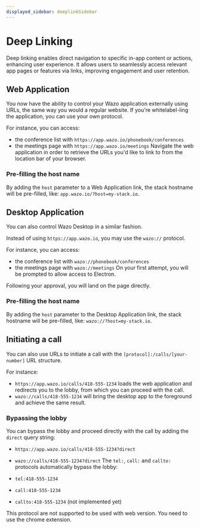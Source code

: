 ```yaml
---
displayed_sidebar: deeplinkSidebar
---
```


# Deep Linking

Deep linking enables direct navigation to specific in-app content or actions, enhancing user experience. It allows users to seamlessly access relevant app pages or features via links, improving engagement and user retention.

## Web Application

You now have the ability to control your Wazo application externally using URLs, the same way you would a regular website. If you're whitelabel-ling the application, you can use your own protocol.

For instance, you can access:

- the conference list with `https://app.wazo.io/phonebook/conferences`
- the meetings page with `https://app.wazo.io/meetings`
Navigate the web application in order to retrieve the URLs you'd like to link to from the location bar of your browser.

### Pre-filling the host name
By adding the `host` parameter to a Web Application link, the stack hostname will be pre-filled, like: `app.wazo.io/?host=my-stack.io`.

## Desktop Application

You can also control Wazo Desktop in a similar fashion.

Instead of using `https://app.wazo.io`, you may use the `wazo://` protocol.

For instance, you can access:

- the conference list with `wazo://phonebook/conferences`
- the meetings page with `wazo://meetings`
On your first attempt, you will be prompted to allow access to Electron.

Following your approval, you will land on the page directly.

### Pre-filling the host name
By adding the `host` parameter to the Desktop Application link, the stack hostname will be pre-filled, like: `wazo://?host=my-stack.io`.

## Initiating a call

You can also use URLs to initiate a call with the `[protocol]:/calls/[your-number]` URL structure.

For instance:

- `https://app.wazo.io/calls/418-555-1234` loads the web application and redirects you to the lobby, from which you can proceed with the call.
- `wazo://calls/418-555-1234`
will bring the desktop app to the foreground and achieve the same result.

### Bypassing the lobby
You can bypass the lobby and proceed directly with the call by adding the `direct` query string:

- `https://app.wazo.io/calls/418-555-1234?direct`
- `wazo://calls/418-555-1234?direct`
The `tel:`, `call:` and `callto:` protocols automatically bypass the lobby:

- `tel:418-555-1234`
- `call:418-555-1234`
- `callto:418-555-1234` (not implemented yet)

This protocol are not supported to be used with web version. You need to use the chrome extension.
